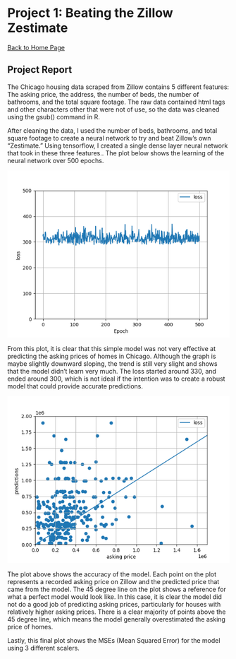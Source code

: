 # Project 1: Beating the Zillow Zestimate 

[Back to Home Page](https://jeremy-swack.github.io/applied-machine-learning/)

## Project Report 

The Chicago housing data scraped from Zillow contains 5 different features: The asking price, the address, the number of beds, the number of bathrooms, and the total square footage. The raw data contained html tags and other characters other that were not of use, so the data was cleaned using the gsub() command in R. 

After cleaning the data, I used the number of beds, bathrooms, and total square footage to create a neural network to try and beat Zillow’s own “Zestimate.” Using tensorflow, I created a single dense layer neural network that took in these three features.. The plot below shows the learning of the neural network over 500 epochs.

![pic_1](model_learning.png)

From this plot, it is clear that this simple model was not very effective at predicting the asking prices of homes in Chicago. Although the graph is maybe slightly downward sloping, the trend is still very slight and shows that the model didn’t learn very much. The loss started around 330, and ended around 300, which is not ideal if the intention was to create a robust model that could provide accurate predictions. 

![pic_2](model_accuracy.png)

The plot above shows the accuracy of the model. Each point on the plot represents a recorded asking price on Zillow and the predicted price that came from the model. The 45 degree line on the plot shows a reference for what a perfect model would look like. In this case, it is clear the model did not do a good job of predicting asking prices, particularly for houses with relatively higher asking prices. There is a clear majority of points above the 45 degree line, which means the model generally overestimated the asking price of homes. 

Lastly, this final plot shows the MSEs (Mean Squared Error) for the model using 3 different scalers. 
